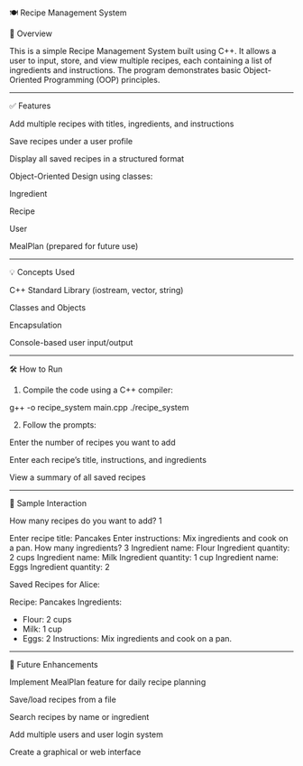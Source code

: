 🍽️ Recipe Management System 

📌 Overview

This is a simple Recipe Management System built using C++. It allows a user to input, store, and view multiple recipes, each containing a list of ingredients and instructions. The program demonstrates basic Object-Oriented Programming (OOP) principles.


---

✅ Features

Add multiple recipes with titles, ingredients, and instructions

Save recipes under a user profile

Display all saved recipes in a structured format

Object-Oriented Design using classes:

Ingredient

Recipe

User

MealPlan (prepared for future use)




---

💡 Concepts Used

C++ Standard Library (iostream, vector, string)

Classes and Objects

Encapsulation

Console-based user input/output



---

🛠️ How to Run

1. Compile the code using a C++ compiler:

g++ -o recipe_system main.cpp
./recipe_system


2. Follow the prompts:

Enter the number of recipes you want to add

Enter each recipe’s title, instructions, and ingredients

View a summary of all saved recipes





---

📄 Sample Interaction

How many recipes do you want to add? 1

Enter recipe title: Pancakes
Enter instructions: Mix ingredients and cook on a pan.
How many ingredients? 3
Ingredient name: Flour
Ingredient quantity: 2 cups
Ingredient name: Milk
Ingredient quantity: 1 cup
Ingredient name: Eggs
Ingredient quantity: 2

Saved Recipes for Alice:

Recipe: Pancakes
Ingredients:
  - Flour: 2 cups
  - Milk: 1 cup
  - Eggs: 2
Instructions: Mix ingredients and cook on a pan.


---

🚀 Future Enhancements

Implement MealPlan feature for daily recipe planning

Save/load recipes from a file

Search recipes by name or ingredient

Add multiple users and user login system

Create a graphical or web interface
